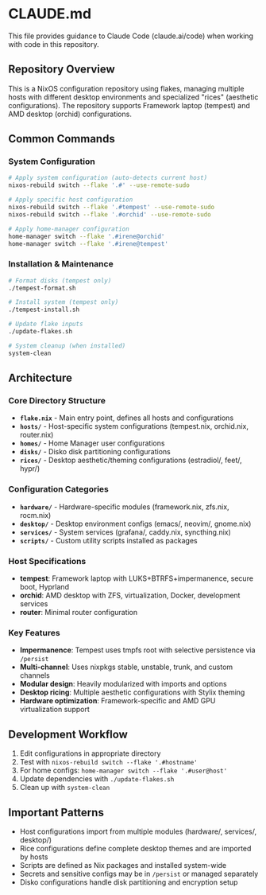 # CLAUDE.md

This file provides guidance to Claude Code (claude.ai/code) when working with code in this repository.

## Repository Overview

This is a NixOS configuration repository using flakes, managing multiple hosts with different desktop environments and specialized "rices" (aesthetic configurations). The repository supports Framework laptop (tempest) and AMD desktop (orchid) configurations.

## Common Commands

### System Configuration
```bash
# Apply system configuration (auto-detects current host)
nixos-rebuild switch --flake '.#' --use-remote-sudo

# Apply specific host configuration  
nixos-rebuild switch --flake '.#tempest' --use-remote-sudo
nixos-rebuild switch --flake '.#orchid' --use-remote-sudo

# Apply home-manager configuration
home-manager switch --flake '.#irene@orchid'
home-manager switch --flake '.#irene@tempest'
```

### Installation & Maintenance
```bash
# Format disks (tempest only)
./tempest-format.sh

# Install system (tempest only) 
./tempest-install.sh

# Update flake inputs
./update-flakes.sh

# System cleanup (when installed)
system-clean
```

## Architecture

### Core Directory Structure
- **`flake.nix`** - Main entry point, defines all hosts and configurations
- **`hosts/`** - Host-specific system configurations (tempest.nix, orchid.nix, router.nix)
- **`homes/`** - Home Manager user configurations
- **`disks/`** - Disko disk partitioning configurations
- **`rices/`** - Desktop aesthetic/theming configurations (estradiol/, feet/, hypr/)

### Configuration Categories
- **`hardware/`** - Hardware-specific modules (framework.nix, zfs.nix, rocm.nix)
- **`desktop/`** - Desktop environment configs (emacs/, neovim/, gnome.nix)
- **`services/`** - System services (grafana/, caddy.nix, syncthing.nix)
- **`scripts/`** - Custom utility scripts installed as packages

### Host Specifications
- **tempest**: Framework laptop with LUKS+BTRFS+impermanence, secure boot, Hyprland
- **orchid**: AMD desktop with ZFS, virtualization, Docker, development services
- **router**: Minimal router configuration

### Key Features
- **Impermanence**: Tempest uses tmpfs root with selective persistence via `/persist`
- **Multi-channel**: Uses nixpkgs stable, unstable, trunk, and custom channels
- **Modular design**: Heavily modularized with imports and options
- **Desktop ricing**: Multiple aesthetic configurations with Stylix theming
- **Hardware optimization**: Framework-specific and AMD GPU virtualization support

## Development Workflow

1. Edit configurations in appropriate directory
2. Test with `nixos-rebuild switch --flake '.#hostname'` 
3. For home configs: `home-manager switch --flake '.#user@host'`
4. Update dependencies with `./update-flakes.sh`
5. Clean up with `system-clean`

## Important Patterns

- Host configurations import from multiple modules (hardware/, services/, desktop/)
- Rice configurations define complete desktop themes and are imported by hosts
- Scripts are defined as Nix packages and installed system-wide
- Secrets and sensitive configs may be in `/persist` or managed separately
- Disko configurations handle disk partitioning and encryption setup